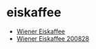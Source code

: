 # eiskaffee

 * [Wiener Eiskaffee](../../index/w/wiener-eiskaffee-200828.json)
 * [Wiener Eiskaffee 200828](../../index/w/wiener-eiskaffee-200828.json)
